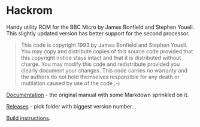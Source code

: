 # Hackrom

Handy utility ROM for the BBC Micro by James Bonfield and Stephen
Youell. This slightly updated version has better support for the
second processor.

> This code is copyright 1993 by James Bonfield and Stephen Youell.
> You may copy and distribute copies of this source code provided that
> this copyright notice stays intact and that it is distributed
> without charge. You may modify this code and redistribute provided
> you clearly document your changes. This code carries no warranty and
> the authors do not hold themselves responsible for any death or
> mutilation caused by use of the code ;-)

[Documentation](./docs/manual.md) - the original manual with some
Markdown sprinkled on it.

[Releases](./releases/) - pick folder with biggest version number...

[Build instructions](./docs/build.md).
